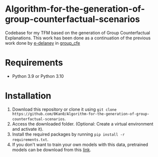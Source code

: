 # Algorithm-for-the-generation-of-group-counterfactual-scenarios
Codebase for my TFM based on the generation of Group Counterfactual Explanations. This work has been done as a continuation of the previous work done by [e-delaney](https://github.com/e-delaney) in [group_cfe](https://github.com/e-delaney/group_cfe)

# Requirements
  - Python 3.9 or Python 3.10

# Installation
  1. Download this repository or clone it using `git clone https://github.com/0Kan0/Algorithm-for-the-generation-of-group-counterfactual-scenarios`.
  2. Access the downloaded folder. (Optional: Create a virtual environment and activate it).
  3. Install the required packages by running `pip install -r requirements.txt`.
  4. If you don't want to train your own models with this data, pretrained models can be download from this [link](https://drive.google.com/drive/folders/1j5gimtU-vus5VvjpsUaEPURg3Kkpi0tO?usp=sharing).
